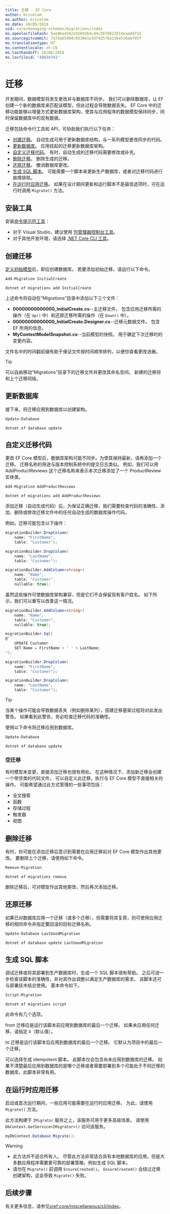 ```yaml
---
title: 迁移 - EF Core
author: bricelam
ms.author: bricelam
ms.date: 10/05/2018
uid: core/managing-schemas/migrations/index
ms.openlocfilehash: 5ae06a4342a556936dc44c5bf6622814eaad4733
ms.sourcegitcommit: 7a7da65404c9338e1e3df42576a13be536a6f95f
ms.translationtype: HT
ms.contentlocale: zh-CN
ms.lasthandoff: 10/06/2018
ms.locfileid: "48834741"
---
```

<a name="migrations"></a>迁移
==========

开发期间，数据模型将发生更改并与数据库不同步。 我们可以删除数据库，让 EF 创建一个新的数据库来匹配该模型，但此过程会导致数据丢失。 EF Core 中的迁移功能能够以增量方式更新数据库架构，使其与应用程序的数据模型保持同步，同时保留数据库中的现有数据。

迁移包括命令行工具和 API，可协助我们执行以下任务：

* [创建迁移](#create-a-migration)。 自动生成可用于更新数据库结构，与一系列模型更改同步的代码。
* [更新数据库](#update-the-database)。 应用挂起的迁移更新数据库架构。
* [自定义迁移代码](#customize-migration-code)。 有时，自动生成的迁移代码需要修改或补充。
* [删除迁移](#remove-a-migration)。 删除生成的迁移。
* [还原迁移](#revert-a-migration)。 撤消数据库更改。
* [生成 SQL 脚本](#generate-sql-scripts)。 可能需要一个脚本来更新生产数据库，或者对迁移代码进行故障排除。
* [在运行时应用迁移](#apply-migrations-at-runtime)。 如果在设计期间更新和运行脚本不是最佳选项时，可在运行时调用 `Migrate()` 方法。

<a name="install-the-tools"></a>安装工具
-----------------

安装[命令提示符工具](xref:core/miscellaneous/cli/index)：
* 对于 Visual Studio，建议使用 [包管理器控制台工具](xref:core/miscellaneous/cli/powershell)。
* 对于其他开发环境，请选择 [.NET Core CLI 工具](xref:core/miscellaneous/cli/dotnet)。

<a name="create-a-migration"></a>创建迁移
------------------

[定义初始模型](xref:core/modeling/index)后，即应创建数据库。 若要添加初始迁移，请运行以下命令。

``` powershell
Add-Migration InitialCreate
```
``` Console
dotnet ef migrations add InitialCreate
```

上述命令将自动在“Migrations”目录中添加以下三个文件：

* **00000000000000_InitialCreate.cs**--主迁移文件。 包含应用迁移所需的操作（在 `Up()` 中）和还原迁移所需的操作（在 `Down()` 中）。
* **00000000000000_InitialCreate.Designer.cs**--迁移元数据文件。 包含 EF 所用的信息。
* **MyContextModelSnapshot.cs**--当前模型的快照。 用于确定下次迁移时的变更内容。

文件名中的时间戳前缀有助于保证文件按时间顺序排列，以便你查看更改进展。

> [!TIP]
> 可以自由移动“Migrations”目录下的迁移文件并更改其命名空间。 新建的迁移将和上个迁移同级。

<a name="update-the-database"></a>更新数据库
-------------------

接下来，将迁移应用到数据库以创建架构。

``` powershell
Update-Database
```
``` Console
dotnet ef database update
```

<a name="customize-migration-code"></a>自定义迁移代码
------------------------

更改 EF Core 模型后，数据库架构可能不同步。为使其保持最新，请再添加一个迁移。 迁移名称的用途与版本控制系统中的提交日志类似。 例如，我们可以用 AddProductReviews 这个迁移名称来表示本次迁移添加了一个 ProductReview 实体类。

``` powershell
Add-Migration AddProductReviews
```
``` Console
dotnet ef migrations add AddProductReviews
```

添加迁移（自动生成代码）后，为保证正确迁移，我们需要检查代码的准确性，添加、删除或修改迁移文件中的任何自动生成的数据库操作代码。

例如，迁移可能包含以下操作：

``` csharp
migrationBuilder.DropColumn(
    name: "FirstName",
    table: "Customer");

migrationBuilder.DropColumn(
    name: "LastName",
    table: "Customer");

migrationBuilder.AddColumn<string>(
    name: "Name",
    table: "Customer",
    nullable: true);
```

虽然这些操作可使数据库架构兼容，但是它们不会保留现有客户姓名。 如下所示，我们可以重写以改善这一情况。

``` csharp
migrationBuilder.AddColumn<string>(
    name: "Name",
    table: "Customer",
    nullable: true);

migrationBuilder.Sql(
@"
    UPDATE Customer
    SET Name = FirstName + ' ' + LastName;
");

migrationBuilder.DropColumn(
    name: "FirstName",
    table: "Customer");

migrationBuilder.DropColumn(
    name: "LastName",
    table: "Customer");
```

> [!TIP]
> 当某个操作可能会导致数据丢失（例如删除某列），搭建迁移基架过程将对此发出警告。 如果看到此警告，务必检查迁移代码的准确性。

使用以下命令将迁移应用到数据库。

``` powershell
Update-Database
```
``` Console
dotnet ef database update
```

### <a name="empty-migrations"></a>空迁移

有时模型未变更，直接添加迁移也很有用处。 在这种情况下，添加新迁移会创建一个带空类的代码文件。 可以自定义此迁移，执行与 EF Core 模型不直接相关的操作。 可能希望通过此方式管理的一些事项包括：

* 全文搜索
* 函数
* 存储过程
* 触发器
* 视图

<a name="remove-a-migration"></a>删除迁移
------------------
有时，你可能在添加迁移后意识到需要在应用迁移前对 EF Core 模型作出其他更改。 要删除上个迁移，请使用如下命令。

``` powershell
Remove-Migration
```
``` Console
dotnet ef migrations remove
```

删除迁移后，可对模型作出其他更改，然后再次添加迁移。

<a name="revert-a-migration"></a>还原迁移
------------------
如果已对数据库应用一个迁移（或多个迁移），但需要将其复原，则可使用应用迁移的相同命令并指定要回滚的目标迁移名称。

``` powershell
Update-Database LastGoodMigration
```
``` Console
dotnet ef database update LastGoodMigration
```

<a name="generate-sql-scripts"></a>生成 SQL 脚本
--------------------
调试迁移或将其部署到生产数据库时，生成一个 SQL 脚本很有帮助。 之后可进一步检查该脚本的准确性，并对其作出调整以满足生产数据库的需求。 该脚本还可与部署技术结合使用。 基本命令如下。

``` powershell
Script-Migration
```
``` Console
dotnet ef migrations script
```

此命令有几个选项。

from 迁移应是运行该脚本前应用到数据库的最后一个迁移。 如果未应用任何迁移，请指定 `0`（默认值）。

to 迁移是运行该脚本后应用到数据库的最后一个迁移。 它默认为项目中的最后一个迁移。

可以选择生成 idempotent 脚本。 此脚本仅会包含尚未应用到数据库的迁移。 如果不清楚最后应用到数据库的是哪个迁移或者需要部署到多个可能处于不同迁移的数据库，此脚本非常有用。

<a name="apply-migrations-at-runtime"></a>在运行时应用迁移
---------------------------
启动或首次运行期间，一些应用可能需要在运行时应用迁移。 为此，请使用 `Migrate()` 方法。

此方法构建于 `IMigrator` 服务之上，该服务可用于更多高级场景。 请使用 `DbContext.GetService<IMigrator>()` 访问该服务。

``` csharp
myDbContext.Database.Migrate();
```

> [!WARNING]
> * 此方法并不适合所有人。 尽管此方法非常适合具有本地数据库的应用，但是大多数应用程序需要更可靠的部署策略，例如生成 SQL 脚本。
> * 请勿在 `Migrate()` 前调用 `EnsureCreated()`。 `EnsureCreated()` 会绕过迁移创建架构，这会导致 `Migrate()` 失败。

<a name="next-steps"></a>后续步骤
----------

有关更多信息，请参见<xref:core/miscellaneous/cli/index>。